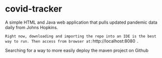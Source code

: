 # covid-tracker

A simple HTML and Java web application that pulls updated pandemic data daily from Johns Hopkins.

`Right now, downloading and importing the repo into an IDE is the best way to run. Then access from browser at:`http://localhost:8080 `.`

Searching for a way to more easily deploy the maven project on Github
